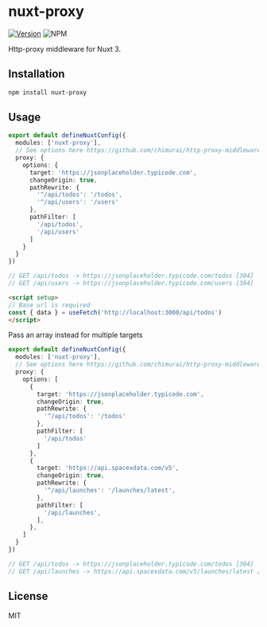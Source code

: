 # nuxt-proxy

[![Version](https://img.shields.io/npm/v/nuxt-proxy?style=flat&colorA=000000&colorB=000000)](https://www.npmjs.com/package/nuxt-proxy) ![NPM](https://img.shields.io/npm/l/nuxt-proxy?style=flat&colorA=000000&colorB=000000)

Http-proxy middleware for Nuxt 3.

## Installation

```bash
npm install nuxt-proxy
```

## Usage

```ts
export default defineNuxtConfig({
  modules: ['nuxt-proxy'],
  // See options here https://github.com/chimurai/http-proxy-middleware#options
  proxy: {
    options: {
      target: 'https://jsonplaceholder.typicode.com',
      changeOrigin: true,
      pathRewrite: {
        '^/api/todos': '/todos',
        '^/api/users': '/users'
      },
      pathFilter: [
        '/api/todos',
        '/api/users'
      ]
    }
  }
})

// GET /api/todos -> https://jsonplaceholder.typicode.com/todos [304]
// GET /api/users -> https://jsonplaceholder.typicode.com/users [304]
```

```html
<script setup>
// Base url is required
const { data } = useFetch('http://localhost:3000/api/todos')
</script>
```

Pass an array instead for multiple targets

```ts
export default defineNuxtConfig({
  modules: ['nuxt-proxy'],
  // See options here https://github.com/chimurai/http-proxy-middleware#options
  proxy: {
    options: [
      {
        target: 'https://jsonplaceholder.typicode.com',
        changeOrigin: true,
        pathRewrite: {
          '^/api/todos': '/todos'
        },
        pathFilter: [
          '/api/todos'
        ]
      },
      {
        target: 'https://api.spacexdata.com/v5',
        changeOrigin: true,
        pathRewrite: {
          '^/api/launches': '/launches/latest',
        },
        pathFilter: [
          '/api/launches',
        ],
      },
    ]
  }
})

// GET /api/todos -> https://jsonplaceholder.typicode.com/todos [304]
// GET /api/launches -> https://api.spacexdata.com/v5/launches/latest [304]
```

## License

MIT
